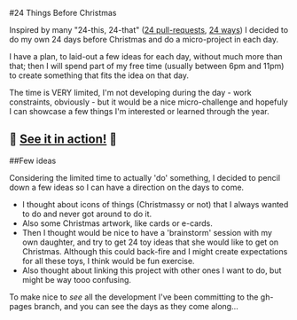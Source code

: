 #24 Things Before Christmas

Inspired by many "24-this, 24-that" ([24 pull-requests](http://24pullrequests.com), [24 ways](https://24ways.org)) I decided to do my own 24 days before Christmas and do a micro-project in each day. 

I have a plan, to laid-out a few ideas for each day, without much more than that; then I will spend part of my free time (usually between 6pm and 11pm) to create something that fits the idea on that day. 

The time is VERY limited, I'm not developing during the day - work constraints, obviously - but it would be a nice micro-challenge and hopefuly I can showcase a few things I'm interested or learned through the year.


## :christmas_tree: [See it in action!](http://monicams.github.io/before-xmas/) :christmas_tree:

##Few ideas

Considering the limited time to actually 'do' something, I decided to pencil down a few ideas so I can have a direction on the days to come.

- I thought about icons of things (Christmassy or not) that I always wanted to do and never got around to do it.
- Also some Christmas artwork, like cards or e-cards.
- Then I thought would be nice to have a 'brainstorm' session with my own daughter, and try to get 24 toy ideas that she would like to get on Christmas. Although this could back-fire and I might create expectations for all these toys, I think would be fun exercise.
- Also thought about linking this project with other ones I want to do, but might be way tooo confusing.

To make nice to *see* all the development I've been committing to the gh-pages branch, and you can see the days as they come along...
